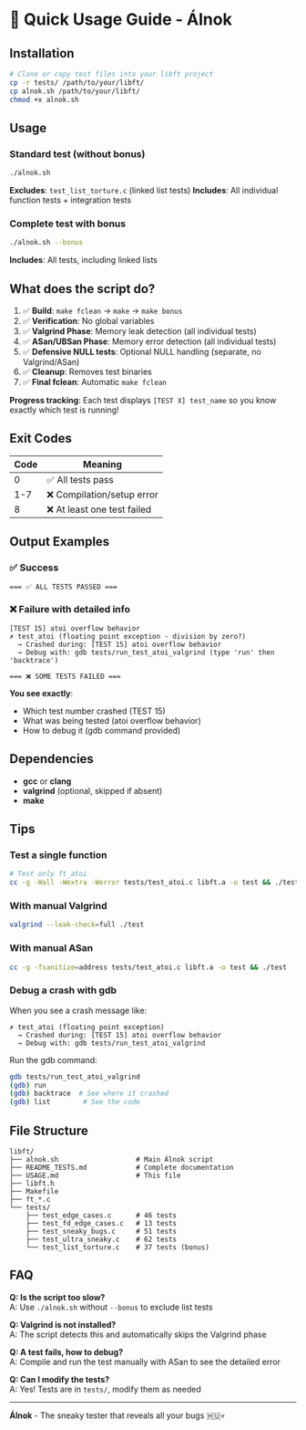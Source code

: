 # 🚀 Quick Usage Guide - Álnok

## Installation

```bash
# Clone or copy test files into your libft project
cp -r tests/ /path/to/your/libft/
cp alnok.sh /path/to/your/libft/
chmod +x alnok.sh
```

## Usage

### Standard test (without bonus)
```bash
./alnok.sh
```

**Excludes**: `test_list_torture.c` (linked list tests)
**Includes**: All individual function tests + integration tests

### Complete test with bonus
```bash
./alnok.sh --bonus
```

**Includes**: All tests, including linked lists

## What does the script do?

1. ✅ **Build**: `make fclean` → `make` → `make bonus`
2. ✅ **Verification**: No global variables
3. ✅ **Valgrind Phase**: Memory leak detection (all individual tests)
4. ✅ **ASan/UBSan Phase**: Memory error detection (all individual tests)
5. ✅ **Defensive NULL tests**: Optional NULL handling (separate, no Valgrind/ASan)
6. ✅ **Cleanup**: Removes test binaries
7. ✅ **Final fclean**: Automatic `make fclean`

**Progress tracking**: Each test displays `[TEST X] test_name` so you know exactly which test is running!

## Exit Codes

| Code | Meaning |
|------|---------|
| 0 | ✅ All tests pass |
| 1-7 | ❌ Compilation/setup error |
| 8 | ❌ At least one test failed |

## Output Examples

### ✅ Success
```
=== ✅ ALL TESTS PASSED ===
```

### ❌ Failure with detailed info
```
[TEST 15] atoi overflow behavior
✗ test_atoi (floating point exception - division by zero?)
  → Crashed during: [TEST 15] atoi overflow behavior
  → Debug with: gdb tests/run_test_atoi_valgrind (type 'run' then 'backtrace')

=== ❌ SOME TESTS FAILED ===
```

**You see exactly**:
- Which test number crashed (TEST 15)
- What was being tested (atoi overflow behavior)
- How to debug it (gdb command provided)

## Dependencies

- **gcc** or **clang**
- **valgrind** (optional, skipped if absent)
- **make**

## Tips

### Test a single function
```bash
# Test only ft_atoi
cc -g -Wall -Wextra -Werror tests/test_atoi.c libft.a -o test && ./test
```

### With manual Valgrind
```bash
valgrind --leak-check=full ./test
```

### With manual ASan
```bash
cc -g -fsanitize=address tests/test_atoi.c libft.a -o test && ./test
```

### Debug a crash with gdb
When you see a crash message like:
```
✗ test_atoi (floating point exception)
  → Crashed during: [TEST 15] atoi overflow behavior
  → Debug with: gdb tests/run_test_atoi_valgrind
```

Run the gdb command:
```bash
gdb tests/run_test_atoi_valgrind
(gdb) run
(gdb) backtrace  # See where it crashed
(gdb) list        # See the code
```

## File Structure

```
libft/
├── alnok.sh                   # Main Álnok script
├── README_TESTS.md            # Complete documentation
├── USAGE.md                   # This file
├── libft.h
├── Makefile
├── ft_*.c
└── tests/
    ├── test_edge_cases.c      # 46 tests
    ├── test_fd_edge_cases.c   # 13 tests
    ├── test_sneaky_bugs.c     # 51 tests
    ├── test_ultra_sneaky.c    # 62 tests
    └── test_list_torture.c    # 37 tests (bonus)
```

## FAQ

**Q: Is the script too slow?**  
A: Use `./alnok.sh` without `--bonus` to exclude list tests

**Q: Valgrind is not installed?**  
A: The script detects this and automatically skips the Valgrind phase

**Q: A test fails, how to debug?**  
A: Compile and run the test manually with ASan to see the detailed error

**Q: Can I modify the tests?**  
A: Yes! Tests are in `tests/`, modify them as needed

---

**Álnok** - The sneaky tester that reveals all your bugs 🇭🇺💀
